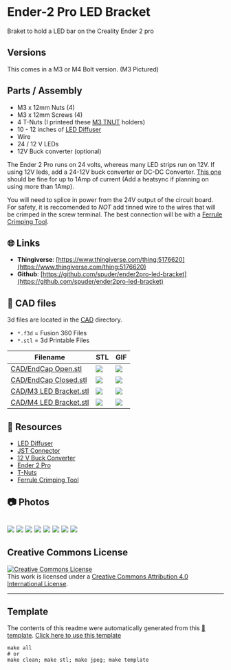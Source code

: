 
# Ender-2 Pro LED Bracket
Braket to hold a LED bar on the Creality Ender 2 pro

## Versions
This comes in a M3 or M4 Bolt version. (M3 Pictured)


## Parts / Assembly
- M3 x 12mm Nuts (4)
- M3 x 12mm Screws (4)
- 4 T-Nuts (I printeed these [M3 TNUT](https://www.thingiverse.com/thing:3050607/files) holders)
- 10 - 12 inches of [LED Diffuser](https://www.amazon.com/Muzata-Aluminum-Mounting-Installations-Diffuser/dp/B01M09PBYX/ref=pd_lpo_3?pd_rd_i=B01M09PBYX&psc=1)
- Wire
- 24 / 12 V LEDs
- 12V Buck converter (optional)

The Ender 2 Pro runs on 24 volts, whereas many LED strips run on 12V. If using 12V leds, add a 24-12V buck converter or DC-DC Converter. 
[This one](https://www.amazon.com/gp/product/B0758ZTS61/ref=ppx_yo_dt_b_search_asin_title?ie=UTF8&psc=1) should be fine for up to 1Amp of current (Add a heatsync if planning on using more than 1Amp). 

You will need to splice in power from the 24V output of the circuit board. For safety, it is reccomended to _NOT_ add tinned wire to the wires that will be
crimped in the screw terminal. The best connection will be with a [Ferrule Crimping Tool](https://www.amazon.com/dp/B07WRQN45C/ref=cm_sw_em_r_mt_dp_77HQ230C1YMWYS03GKH8).



## :globe_with_meridians: Links



- **Thingiverse**: [https://www.thingiverse.com/thing:5176620](https://www.thingiverse.com/thing:5176620)
- **Github**: [https://github.com/spuder/ender2pro-led-bracket](https://github.com/spuder/ender2pro-led-bracket)

## :triangular_ruler: CAD files

3d files are located in the [CAD](./CAD) directory.
- `*.f3d` = Fusion 360 Files
- `*.stl` = 3d Printable Files

| Filename | STL | GIF | 
| --- | --- | --- | 
| [CAD/EndCap Open.stl](./CAD%2FEndCap%20Open.stl) | ![](./CAD%2FEndCap%20Open.stl.png) | ![](./CAD%2FEndCap%20Open.stl.gif) | 
| [CAD/EndCap Closed.stl](./CAD%2FEndCap%20Closed.stl) | ![](./CAD%2FEndCap%20Closed.stl.png) | ![](./CAD%2FEndCap%20Closed.stl.gif) | 
| [CAD/M3 LED Bracket.stl](./CAD%2FM3%20LED%20Bracket.stl) | ![](./CAD%2FM3%20LED%20Bracket.stl.png) | ![](./CAD%2FM3%20LED%20Bracket.stl.gif) | 
| [CAD/M4 LED Bracket.stl](./CAD%2FM4%20LED%20Bracket.stl) | ![](./CAD%2FM4%20LED%20Bracket.stl.png) | ![](./CAD%2FM4%20LED%20Bracket.stl.gif) | 

## :notebook: Resources
- [LED Diffuser](https://www.amazon.com/Muzata-Aluminum-Mounting-Installations-Diffuser/dp/B01M09PBYX/ref=pd_lpo_3?pd_rd_i=B01M09PBYX&psc=1)
- [JST Connector](https://www.amazon.com/eBoot-Connector-Female-Cable-Battery/dp/B01M5AHF0Z/ref=sr_1_2?crid=Y3ZXLKZ6CAED&keywords=jst+connector&qid=1640284019&sprefix=jst+co%2Caps%2C473&sr=8-2)
- [12 V Buck Converter](https://www.amazon.com/gp/product/B0758ZTS61/ref=ppx_yo_dt_b_search_asin_title?ie=UTF8&psc=1)
- [Ender 2 Pro](https://www.creality3dofficial.com/products/creality-ender-2-3d-printer)
- [T-Nuts](https://www.thingiverse.com/thing:3050607/files)
- [Ferrule Crimping Tool](https://www.amazon.com/dp/B07WRQN45C/ref=cm_sw_em_r_mt_dp_77HQ230C1YMWYS03GKH8)

## :camera: Photos
![](photos%2FIMG_1110.jpeg)
![](photos%2FRender1.png)
![](photos%2FIMG_0934.jpeg)
![](photos%2Fcropped)
![](photos%2FIMG_1001.jpeg)
![](photos%2FIMG_0990%202.jpeg)
![](photos%2FScreen%20Shot%202021-12-25%20at%2010.21.51%20AM.png)
![](photos%2FIMG_1109.jpeg)
---

## Creative Commons License 
<a rel="license" href="http://creativecommons.org/licenses/by/4.0/"><img alt="Creative Commons License" style="border-width:0" src="https://i.creativecommons.org/l/by/4.0/88x31.png" /></a><br />This work is licensed under a <a rel="license" href="http://creativecommons.org/licenses/by/4.0/">Creative Commons Attribution 4.0 International License</a>.


---
## Template
The contents of this readme were automatically generated from this [:notebook: template](https://github.com/spuder/CAD-template). <a class="github-button" href="https://github.com/spuder/CAD-template/generate" data-color-scheme="no-preference: dark; light: light; dark: dark;" data-icon="octicon-repo-template" data-size="large" aria-label="Use this template spuder/CAD-template on GitHub">Click here to use this template</a>



```
make all
# or
make clean; make stl; make jpeg; make template
```
